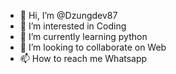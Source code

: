 - 👋 Hi, I’m @Dzungdev87
- 👀 I’m interested in Coding
- 🌱 I’m currently learning python
- 💞️ I’m looking to collaborate on Web
- 📫 How to reach me Whatsapp

<!---
Dzungdev87/Dzungdev87 is a ✨ special ✨ repository because its `README.md` (this file) appears on your GitHub profile.
You can click the Preview link to take a look at your changes.
--->
